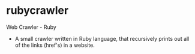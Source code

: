 rubycrawler
===========

Web Crawler - Ruby

- A small crawler written in Ruby language, that recursively prints out all of the links (href's) in a website.
